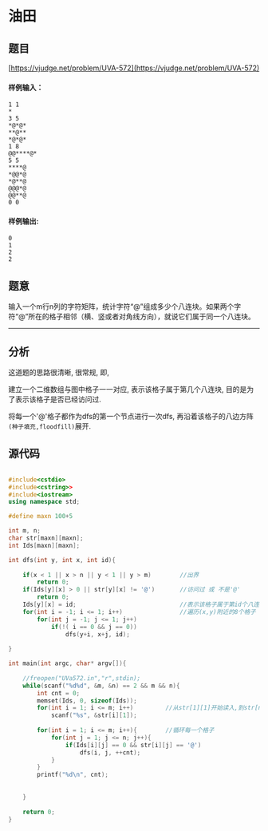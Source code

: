 # 油田

## 题目
[https://vjudge.net/problem/UVA-572](https://vjudge.net/problem/UVA-572)



#### 样例输入：
```
1 1
*
3 5
*@*@*
**@**
*@*@*
1 8
@@****@*
5 5
****@
*@@*@
*@**@
@@@*@
@@**@
0 0
```
#### 样例输出:
```
0
1
2
2
```

## 题意

输入一个m行n列的字符矩阵，统计字符“@”组成多少个八连块。如果两个字符“@”所在的格子相邻（横、竖或者对角线方向），就说它们属于同一个八连块。

------

## 分析

这道题的思路很清晰, 很常规, 即,

建立一个二维数组与图中格子一一对应, 表示该格子属于第几个八连块, 目的是为了表示该格子是否已经访问过. 

将每一个'@'格子都作为dfs的第一个节点进行一次dfs, 再沿着该格子的八边方阵```(种子填充,floodfill)```展开. 

## 源代码

```cpp

#include<cstdio>
#include<cstring>>
#include<iostream>
using namespace std;

#define maxn 100+5

int m, n;
char str[maxn][maxn];
int Ids[maxn][maxn];

int dfs(int y, int x, int id){
	
	if(x < 1 || x > n || y < 1 || y > m)		//出界 
		return 0;
	if(Ids[y][x] > 0 || str[y][x] != '@')		//访问过 或 不是'@' 
		return 0;
	Ids[y][x] = id;								//表示该格子属于第id个八连块 
	for(int i = -1; i <= 1; i++)				//遍历(x,y)附近的8个格子 
		for(int j = -1; j <= 1; j++)
			if(!( i == 0 && j == 0))
				dfs(y+i, x+j, id);
	
}

int main(int argc, char* argv[]){
	
	//freopen("UVa572.in","r",stdin);
	while(scanf("%d%d", &m, &n) == 2 && m && n){
		int cnt = 0;
		memset(Ids, 0, sizeof(Ids));
		for(int i = 1; i <= m; i++)			//从str[1][1]开始读入,到str[n][m] 
			scanf("%s", &str[i][1]);
		
		for(int i = 1; i <= m; i++){		//循环每一个格子 
			for(int j = 1; j <= n; j++){
				if(Ids[i][j] == 0 && str[i][j] == '@')
					dfs(i, j, ++cnt);
			}
		}
		printf("%d\n", cnt);
		
		
	}
	
	return 0;
}

```
